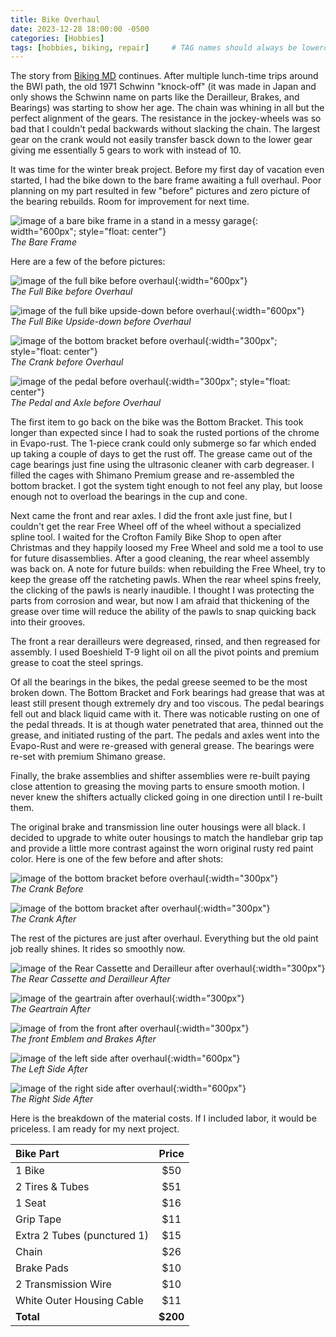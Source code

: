 ```yaml
---
title: Bike Overhaul
date: 2023-12-28 18:00:00 -0500
categories: [Hobbies]
tags: [hobbies, biking, repair]     # TAG names should always be lowercase
---
```


The story from <a href="https://www.seriouslymatt.com/biking/2023/11/05/bikingmd.html">Biking MD</a> continues. After multiple lunch-time trips around the BWI path, the old 1971 Schwinn "knock-off" (it was made in Japan and only shows the Schwinn name on parts like the Derailleur, Brakes, and Bearings) was starting to show her age. The chain was whining in all but the perfect alignment of the gears. The resistance in the jockey-wheels was so bad that I couldn't pedal backwards without slacking the chain. The largest gear on the crank would not easily transfer basck down to the lower gear giving me essentially 5 gears to work with instead of 10. 

It was time for the winter break project. Before my first day of vacation even started, I had the bike down to the bare frame awaiting a full overhaul. Poor planning on my part resulted in few "before" pictures and zero picture of the bearing rebuilds. Room for improvement for next time.

![image of a bare bike frame in a stand in a messy garage](/assets/img/20231228_frame.jpg){: width="600px"; style="float: center"}<br/>
*The Bare Frame*

Here are a few of the before pictures:

![image of the full bike before overhaul](/assets/img/20231228_before.jpg){:width="600px"}<br/>
*The Full Bike before Overhaul*

![image of the full bike upside-down before overhaul](/assets/img/20231228_before2.jpg){:width="600px"}<br/>
*The Full Bike Upside-down before Overhaul*

![image of the bottom bracket before overhaul](/assets/img/20231228_crankbefore.jpg){:width="300px"; style="float: center"}<br/>
*The Crank before Overhaul*

![image of the pedal before overhaul](/assets/img/20231228_pedalbefore.jpg){:width="300px"; style="float: center"}<br/>
*The Pedal and Axle before Overhaul*

The first item to go back on the bike was the Bottom Bracket. This took longer than expected since I had to soak the rusted portions of the chrome in Evapo-rust. The 1-piece crank could only submerge so far which ended up taking a couple of days to get the rust off. The grease came out of the cage bearings just fine using the ultrasonic cleaner with carb degreaser. I filled the cages with Shimano Premium grease and re-assembled the bottom bracket. I got the system tight enough to not feel any play, but loose enough not to overload the bearings in the cup and cone.

Next came the front and rear axles. I did the front axle just fine, but I couldn't get the rear Free Wheel off of the wheel without a specialized spline tool. I waited for the Crofton Family Bike Shop to open after Christmas and they happily loosed my Free Wheel and sold me a tool to use for future disassemblies. After a good cleaning, the rear wheel assembly was back on. A note for future builds: when rebuilding the Free Wheel, try to keep the grease off the ratcheting pawls. When the rear wheel spins freely, the clicking of the pawls is nearly inaudible. I thought I was protecting the parts from corrosion and wear, but now I am afraid that thickening of the grease over time will reduce the ability of the pawls to snap quicking back into their grooves.

The front a rear derailleurs were degreased, rinsed, and then regreased for assembly. I used Boeshield T-9 light oil on all the pivot points and premium grease to coat the steel springs. 

Of all the bearings in the bikes, the pedal greese seemed to be the most broken down. The Bottom Bracket and Fork bearings had grease that was at least still present though extremely dry and too viscous. The pedal bearings fell out and black liquid came with it. There was noticable rusting on one of the pedal threads. It is at though water penetrated that area, thinned out the grease, and initiated rusting of the part. The pedals and axles went into the Evapo-Rust and were re-greased with general grease. The bearings were re-set with premium Shimano grease. 

Finally, the brake assemblies and shifter assemblies were re-built paying close attention to greasing the moving parts to ensure smooth motion. I never knew the shifters actually clicked going in one direction until I re-built them.

The original brake and transmission line outer housings were all black. I decided to upgrade to white outer housings to match the handlebar grip tap and provide a little more contrast against the worn original rusty red paint color. Here is one of the few before and after shots:

![image of the bottom bracket before overhaul](/assets/img/20231228_beforeBB.jpg){:width="300px"}<br/>
*The Crank Before*

![image of the bottom bracket after overhaul](/assets/img/20231228_after_1.JPG){:width="300px"}<br/>
*The Crank After*

The rest of the pictures are just after overhaul. Everything but the old paint job really shines. It rides so smoothly now.

![image of the Rear Cassette and Derailleur after overhaul](/assets/img/20231228_after_2.JPG){:width="300px"}<br/>
*The Rear Cassette and Derailleur After*

![image of the geartrain after overhaul](/assets/img/20231228_after6.JPG){:width="300px"}<br/>
*The Geartrain After*

![image of from the front after overhaul](/assets/img/20231228_after7.JPG){:width="300px"}<br/>
*The front Emblem and Brakes After*

![image of the left side after overhaul](/assets/img/20231228_after5.JPG){:width="600px"}<br/>
*The Left Side After*

![image of the right side after overhaul](/assets/img/20231228_after8.JPG){:width="600px"}<br/>
*The Right Side After*

Here is the breakdown of the material costs. If I included labor, it would be priceless. I am ready for my next project.

| Bike Part | Price |
|:------------|:-----:|
| 1 Bike | $50 |
| 2 Tires & Tubes | $51 |
| 1 Seat | $16 |
| Grip Tape | $11 |
| Extra 2 Tubes (punctured 1)| $15|
| Chain | $26 |
| Brake Pads | $10 |
| 2 Transmission Wire | $10 |
| White Outer Housing Cable | $11 |
| **Total**       | **$200** |

